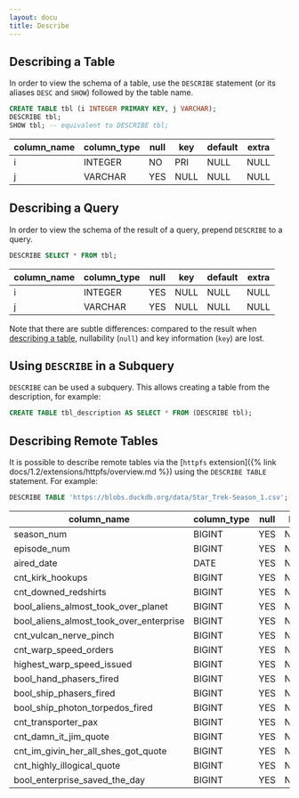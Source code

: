 ```yaml
---
layout: docu
title: Describe
---
```


## Describing a Table

In order to view the schema of a table, use the `DESCRIBE` statement (or its aliases `DESC` and `SHOW`) followed by the table name.

```sql
CREATE TABLE tbl (i INTEGER PRIMARY KEY, j VARCHAR);
DESCRIBE tbl;
SHOW tbl; -- equivalent to DESCRIBE tbl;
```

| column_name | column_type | null | key  | default | extra |
|-------------|-------------|------|------|---------|-------|
| i           | INTEGER     | NO   | PRI  | NULL    | NULL  |
| j           | VARCHAR     | YES  | NULL | NULL    | NULL  |

## Describing a Query

In order to view the schema of the result of a query, prepend `DESCRIBE` to a query.

```sql
DESCRIBE SELECT * FROM tbl;
```

| column_name | column_type | null | key  | default | extra |
|-------------|-------------|------|------|---------|-------|
| i           | INTEGER     | YES  | NULL | NULL    | NULL  |
| j           | VARCHAR     | YES  | NULL | NULL    | NULL  |

Note that there are subtle differences: compared to the result when [describing a table](#describing-a-table), nullability (`null`) and key information (`key`) are lost.

## Using `DESCRIBE` in a Subquery

`DESCRIBE` can be used a subquery. This allows creating a table from the description, for example:

```sql
CREATE TABLE tbl_description AS SELECT * FROM (DESCRIBE tbl);
```

## Describing Remote Tables

It is possible to describe remote tables via the [`httpfs` extension]({% link docs/1.2/extensions/httpfs/overview.md %}) using the `DESCRIBE TABLE` statement. For example:

```sql
DESCRIBE TABLE 'https://blobs.duckdb.org/data/Star_Trek-Season_1.csv';
```

|               column_name               | column_type | null | key  | default | extra |
|-----------------------------------------|-------------|------|------|---------|-------|
| season_num                              | BIGINT      | YES  | NULL | NULL    | NULL  |
| episode_num                             | BIGINT      | YES  | NULL | NULL    | NULL  |
| aired_date                              | DATE        | YES  | NULL | NULL    | NULL  |
| cnt_kirk_hookups                        | BIGINT      | YES  | NULL | NULL    | NULL  |
| cnt_downed_redshirts                    | BIGINT      | YES  | NULL | NULL    | NULL  |
| bool_aliens_almost_took_over_planet     | BIGINT      | YES  | NULL | NULL    | NULL  |
| bool_aliens_almost_took_over_enterprise | BIGINT      | YES  | NULL | NULL    | NULL  |
| cnt_vulcan_nerve_pinch                  | BIGINT      | YES  | NULL | NULL    | NULL  |
| cnt_warp_speed_orders                   | BIGINT      | YES  | NULL | NULL    | NULL  |
| highest_warp_speed_issued               | BIGINT      | YES  | NULL | NULL    | NULL  |
| bool_hand_phasers_fired                 | BIGINT      | YES  | NULL | NULL    | NULL  |
| bool_ship_phasers_fired                 | BIGINT      | YES  | NULL | NULL    | NULL  |
| bool_ship_photon_torpedos_fired         | BIGINT      | YES  | NULL | NULL    | NULL  |
| cnt_transporter_pax                     | BIGINT      | YES  | NULL | NULL    | NULL  |
| cnt_damn_it_jim_quote                   | BIGINT      | YES  | NULL | NULL    | NULL  |
| cnt_im_givin_her_all_shes_got_quote     | BIGINT      | YES  | NULL | NULL    | NULL  |
| cnt_highly_illogical_quote              | BIGINT      | YES  | NULL | NULL    | NULL  |
| bool_enterprise_saved_the_day           | BIGINT      | YES  | NULL | NULL    | NULL  |